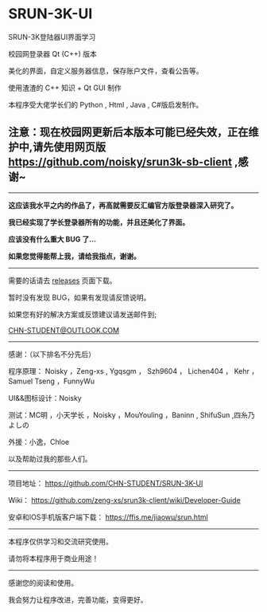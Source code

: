 # SRUN-3K-UI
SRUN-3K登陆器UI界面学习

校园网登录器 Qt (C++) 版本

美化的界面，自定义服务器信息，保存账户文件，查看公告等。


使用渣渣的 C++ 知识 + Qt GUI 制作

本程序受大佬学长们的 Python , Html , Java , C#版启发制作。


## 注意：现在校园网更新后本版本可能已经失效，正在维护中,请先使用网页版 https://github.com/noisky/srun3k-sb-client ,感谢~ ##


-----------------------

**这应该我水平之内的作品了，再高就需要反汇编官方版登录器深入研究了。**

**我已经实现了学长登录器所有的功能，并且还美化了界面。**

**应该没有什么重大 BUG 了...**

**如果您觉得能帮上我，请给我指点，谢谢。**

-----------------------

需要的话请去 [releases](https://github.com/CHN-STUDENT/SRUN-3K-UI/releases "releases") 页面下载。

暂时没有发现 BUG，如果有发现请反馈说明。

如果您有好的解决方案或反馈建议请发送邮件到;

CHN-STUDENT@OUTLOOK.COM

-----------------------

感谢：（以下排名不分先后）

程序原理： Noisky ，Zeng-xs , Ygqsgm ， Szh9604 ， Lichen404 ， Kehr ， Samuel Tseng ，FunnyWu

UI&&图标设计：Noisky

测试：MC明 ，小天学长 ，Noisky ，MouYouling ，Baninn , ShifuSun ,四糸乃 よしの

外援：小逸，Chloe 

以及帮助过我的那些人们。

-----------------------

项目地址：
https://github.com/CHN-STUDENT/SRUN-3K-UI

Wiki：
https://github.com/zeng-xs/srun3k-client/wiki/Developer-Guide

安卓和IOS手机版客户端下载：
https://ffis.me/jiaowu/srun.html

-----------------------

本程序仅供学习和交流研究使用。

请勿将本程序用于商业用途！

-----------------------

感谢您的阅读和使用。

我会努力让程序改进，完善功能，变得更好。
